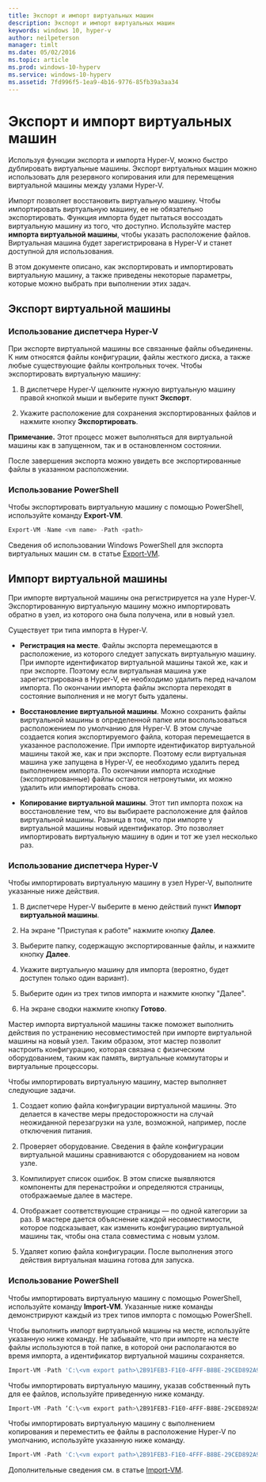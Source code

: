 ```yaml
---
title: Экспорт и импорт виртуальных машин
description: Экспорт и импорт виртуальных машин
keywords: windows 10, hyper-v
author: neilpeterson
manager: timlt
ms.date: 05/02/2016
ms.topic: article
ms.prod: windows-10-hyperv
ms.service: windows-10-hyperv
ms.assetid: 7fd996f5-1ea9-4b16-9776-85fb39a3aa34
---
```


# Экспорт и импорт виртуальных машин

Используя функции экспорта и импорта Hyper-V, можно быстро дублировать виртуальные машины.  Экспорт виртуальных машин можно использовать для резервного копирования или для перемещения виртуальной машины между узлами Hyper-V.  

Импорт позволяет восстановить виртуальную машину.  Чтобы импортировать виртуальную машину, ее не обязательно экспортировать. Функция импорта будет пытаться воссоздать виртуальную машину из того, что доступно.  Используйте мастер **импорта виртуальной машины**, чтобы указать расположение файлов. Виртуальная машина будет зарегистрирована в Hyper-V и станет доступной для использования.
 
В этом документе описано, как экспортировать и импортировать виртуальную машину, а также приведены некоторые параметры, которые можно выбрать при выполнении этих задач.

## Экспорт виртуальной машины

### Использование диспетчера Hyper-V

При экспорте виртуальной машины все связанные файлы объединены. К ним относятся файлы конфигурации, файлы жесткого диска, а также любые существующие файлы контрольных точек. Чтобы экспортировать виртуальную машину:

1. В диспетчере Hyper-V щелкните нужную виртуальную машину правой кнопкой мыши и выберите пункт **Экспорт**.

2. Укажите расположение для сохранения экспортированных файлов и нажмите кнопку **Экспортировать**.

**Примечание.** Этот процесс может выполняться для виртуальной машины как в запущенном, так и в остановленном состоянии.

После завершения экспорта можно увидеть все экспортированные файлы в указанном расположении.

### Использование PowerShell

Чтобы экспортировать виртуальную машину с помощью PowerShell, используйте команду **Export-VM**. 

```powershell
Export-VM -Name <vm name> -Path <path>
```

Сведения об использовании Windows PowerShell для экспорта виртуальных машин см. в статье [Export-VM](https://technet.microsoft.com/library/hh848491.aspx).

## Импорт виртуальной машины 

При импорте виртуальной машины она регистрируется на узле Hyper-V. Экспортированную виртуальную машину можно импортировать обратно в узел, из которого она была получена, или в новый узел. 

Существует три типа импорта в Hyper-V.

- **Регистрация на месте**. Файлы экспорта перемещаются в расположение, из которого следует запускать виртуальную машину. При импорте идентификатор виртуальной машины такой же, как и при экспорте. Поэтому если виртуальная машина уже зарегистрирована в Hyper-V, ее необходимо удалить перед началом импорта. По окончании импорта файлы экспорта переходят в состояние выполнения и не могут быть удалены.

- **Восстановление виртуальной машины**. Можно сохранить файлы виртуальной машины в определенной папке или воспользоваться расположением по умолчанию для Hyper-V. В этом случае создается копия экспортируемого файла, которая перемещается в указанное расположение. При импорте идентификатор виртуальной машины такой же, как и при экспорте. Поэтому если виртуальная машина уже запущена в Hyper-V, ее необходимо удалить перед выполнением импорта. По окончании импорта исходные (экспортированные) файлы остаются нетронутыми, их можно удалить или импортировать снова.

- **Копирование виртуальной машины**. Этот тип импорта похож на восстановление тем, что вы выбираете расположение для файлов виртуальной машины. Разница в том, что при импорте у виртуальной машины новый идентификатор. Это позволяет импортировать виртуальную машину в один и тот же узел несколько раз.


### Использование диспетчера Hyper-V

Чтобы импортировать виртуальную машину в узел Hyper-V, выполните указанные ниже действия.

1. В диспетчере Hyper-V выберите в меню действий пункт **Импорт виртуальной машины**.

2. На экране "Приступая к работе" нажмите кнопку **Далее**.

3. Выберите папку, содержащую экспортированные файлы, и нажмите кнопку **Далее**.

4. Укажите виртуальную машину для импорта (вероятно, будет доступен только один вариант).

5. Выберите один из трех типов импорта и нажмите кнопку "Далее". 

6. На экране сводки нажмите кнопку **Готово**.

Мастер импорта виртуальной машины также поможет выполнить действия по устранению несовместимостей при импорте виртуальной машины на новый узел. Таким образом, этот мастер позволит настроить конфигурацию, которая связана с физическим оборудованием, таким как память, виртуальные коммутаторы и виртуальные процессоры.

Чтобы импортировать виртуальную машину, мастер выполняет следующие задачи.  
1. Создает копию файла конфигурации виртуальной машины. Это делается в качестве меры предосторожности на случай неожиданной перезагрузки на узле, возможной, например, после отключения питания.  

2. Проверяет оборудование. Сведения в файле конфигурации виртуальной машины сравниваются с оборудованием на новом узле.

3. Компилирует список ошибок. В этом списке выявляются компоненты для перенастройки и определяются страницы, отображаемые далее в мастере.

4. Отображает соответствующие страницы — по одной категории за раз. В мастере дается объяснение каждой несовместимости, которое подсказывает, как изменить конфигурацию виртуальной машины так, чтобы она стала совместима с новым узлом.

5. Удаляет копию файла конфигурации. После выполнения этого действия виртуальная машина готова для запуска.


### Использование PowerShell

Чтобы импортировать виртуальную машину с помощью PowerShell, используйте команду **Import-VM**.  Указанные ниже команды демонстрируют каждый из трех типов импорта с помощью PowerShell.

Чтобы выполнить импорт виртуальной машины на месте, используйте указанную ниже команду. Не забывайте, что при импорте на месте файлы используются в той папке, в которой они располагаются во время импорта, а идентификатор виртуальной машины сохраняется.

```powershell
Import-VM -Path 'C:\<vm export path>\2B91FEB3-F1E0-4FFF-B8BE-29CED892A95A.vmcx' 
```

Чтобы импортировать виртуальную машину, указав собственный путь для ее файлов, используйте приведенную ниже команду.

```powershell
Import-VM -Path ‘C:\<vm export path>\2B91FEB3-F1E0-4FFF-B8BE-29CED892A95A.vmcx' -Copy -VhdDestinationPath 'D:\Virtual Machines\WIN10DOC' -VirtualMachinePath 'D:\Virtual Machines\WIN10DOC'
```

Чтобы импортировать виртуальную машину с выполнением копирования и переместить ее файлы в расположение Hyper-V по умолчанию, используйте указанную ниже команду.

``` PowerShell
Import-VM -Path 'C:\<vm export path>\2B91FEB3-F1E0-4FFF-B8BE-29CED892A95A.vmcx' -Copy -GenerateNewId
```

Дополнительные сведения см. в статье [Import-VM](https://technet.microsoft.com/library/hh848495.aspx).


<!--HONumber=May16_HO3-->



